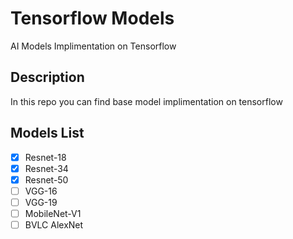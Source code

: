 # Tensorflow Models
AI Models Implimentation on Tensorflow

## Description
In this repo you can find base model implimentation on tensorflow

## Models List
- [x] Resnet-18
- [x] Resnet-34
- [x] Resnet-50
- [ ] VGG-16
- [ ] VGG-19
- [ ] MobileNet-V1
- [ ] BVLC AlexNet
